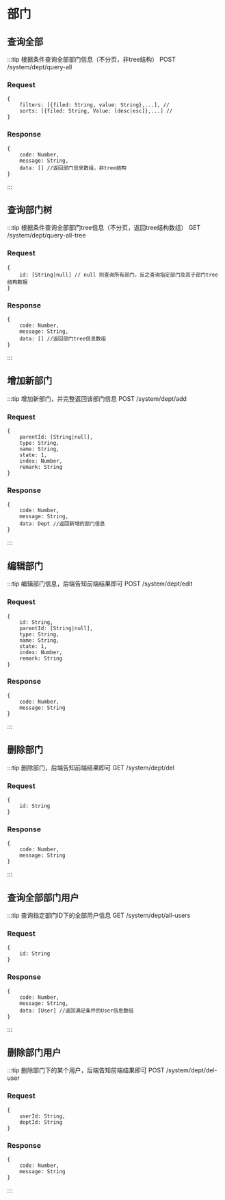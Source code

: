 # 部门
## 查询全部
:::tip
    根据条件查询全部部门信息（不分页，非tree结构）
    POST /system/dept/query-all
### Request
    {
        filters: [{filed: String, value: String},...], //
        sorts: [{filed: String, Value: [desc|esc]},...] //
    }
### Response
    {
        code: Number,
        message: String,
        data: [] //返回部门信息数组，非tree结构
    }
:::

## 查询部门树
:::tip
    根据条件查询全部部门tree信息（不分页，返回tree结构数组）
    GET /system/dept/query-all-tree
### Request
    {
        id: [String|null] // null 则查询所有部门，反之查询指定部门及其子部门tree结构数据
    }
### Response
    {
        code: Number,
        message: String,
        data: [] //返回部门tree信息数组
    }
:::

## 增加新部门
:::tip
    增加新部门，并完整返回该部门信息
    POST /system/dept/add
### Request
    {
        parentId: [String|null],
        type: String,
        name: String,
        state: 1,
        index: Number,
        remark: String
    }
### Response
    {
        code: Number,
        message: String,
        data: Dept //返回新增的部门信息
    }
:::

## 编辑部门
:::tip
    编辑部门信息，后端告知前端结果即可
    POST /system/dept/edit
### Request
    {
        id: String,
        parentId: [String|null],
        type: String,
        name: String,
        state: 1,
        index: Number,
        remark: String
    }
### Response
    {
        code: Number,
        message: String
    }
:::

## 删除部门
:::tip
    删除部门，后端告知前端结果即可
    GET /system/dept/del
### Request
    {
        id: String
    }
### Response
    {
        code: Number,
        message: String
    }
:::

## 查询全部部门用户
:::tip
    查询指定部门ID下的全部用户信息
    GET /system/dept/all-users
### Request
    {
        id: String
    }
### Response
    {
        code: Number,
        message: String,
        data: [User] //返回满足条件的User信息数组
    }
:::

## 删除部门用户
:::tip
    删除部门下的某个用户，后端告知前端结果即可
    POST /system/dept/del-user
### Request
    {
        userId: String,
        deptId: String
    }
### Response
    {
        code: Number,
        message: String
    }
:::